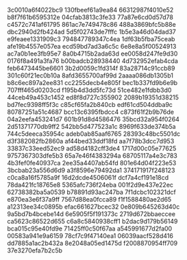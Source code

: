 3c0010a6f4022bc9
130fbeef61a9ea84
66312987f4010e52
b8f7f61b6595312e
04cfab3813c3fe33
77a87e6cd0d57d78
c4572c741af61795
861ac7e749478c86
488a3869bfc5b88e
dbc2940d2fb424ad
5d5f02743de7fffc
1b5e3a46d04dad37
e9feaee1331909c3
794847789347c4ea
1df63b5fba75ceab
afe19b4557e057ea
ecd59bd7ad3a6c5c
6e8e8a5f00524913
ac7a0b1ee3fb95e7
8a0b4715b2ada63d
ee0058d247fe9d30
0176f8a491a3fa76
b00badcb28938440
4d732952efab4cda
feb6473445be6601
3b2d0059c1fd314f
83a28714c91ccb89
301c60f21ec0b10a
8afd3655700af99d
2aaaa086db1305b1
b8c6ec897a2ee831
cc2255decb4e805f
bec1b337fd9b6e9b
707fff465d0203cd
f195b4d3dd5fc73d
51ce482e1fdbb3d0
44ceb49a453c1452
ed8f8d727c355902
2089b19351d38215
bd7fec9398ff5f3c
c85cf65fa2b840cb
edf61cd504ddba9c
80787251a51c4687
bcc13c6395fbdcc4
c873f61f2b9b76de
04a2eefa453241d7
601b91d8d4586476
35bcd32a954f0264
2d51371770db9ff2
542bb5d477523a1c
8969f633de374b5a
744c5deeca35954c
adeb0ab85aaf6765
28393c48bc5501dc
d3f382082fb2860a
af44bed33ddf18fd
aa7f78b3dcc7d953
33837c33eed52ec9
ad58d4182cff3de4
1717d00c05e77625
9757367303dfe5b3
65a7e46f4383294a
68705117a4e3c783
4b3fef0fe40937ca
2ee35a4407ab54fd
801e64d04f223e53
3bcbab23a556d6d9
a3f8596e79492da1
374171917f248123
c0ca8a16f5785a9f
16d2dcde4506061f
dcf7a4cf191e18cd
78da421fc18765e8
5365afc736f24eba
001f2d9e437e22ec
62738382ba5a0539
b78891d93ac247ba
7f1dcbc102321dcf
e870ea3e6f37a9ff
7567d88ea0fcca89
f1f1588480ae2d65
a12313ee34c0895b
efac661627bcec32
0e809b645263d40c
9a5bd7b4bcebe14d
6e5905f5f191373c
2719d672bbaeccee
ca5623c86522d655
c6a8c5840938cff1
b2dac9d179b56149
bca015c95e40fd9e
71425ff0c50f67aa
a545991677d2fa00
00583a941e9a6159
78cf7c9f47140ea1
06039aacf528d416
dd7885a1ac2b432a
8e2048a05ed1475d
f2008870954ff709
37e3270efa7b2c5b
